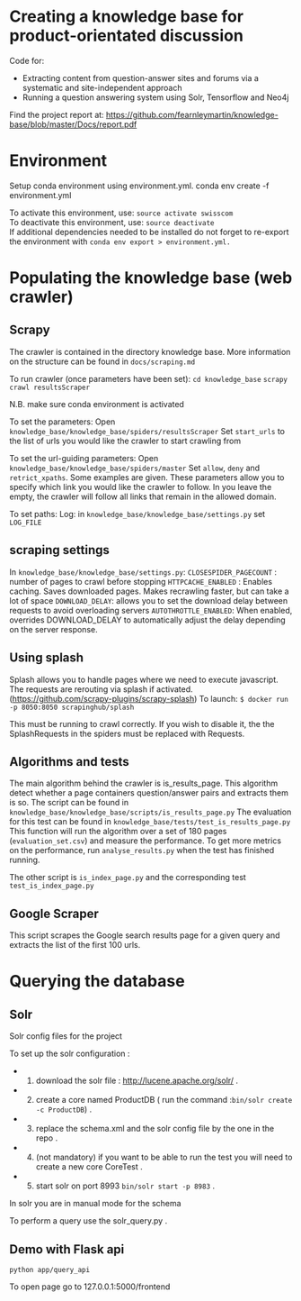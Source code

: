 # Creating a knowledge base for product-orientated discussion

Code for:
- Extracting content from question-answer sites and forums via a systematic and site-independent approach
- Running a question answering system using Solr, Tensorflow and Neo4j

Find the project report at: https://github.com/fearnleymartin/knowledge-base/blob/master/Docs/report.pdf


# Environment

Setup conda environment using environment.yml.
conda env create -f environment.yml

To activate this environment, use: `source activate swisscom`  
To deactivate this environment, use: `source deactivate`  
If additional dependencies needed to be installed do not forget to re-export the environment with `conda env export > environment.yml.`


# Populating the knowledge base (web crawler)

## Scrapy

The crawler is contained in the directory knowledge base. More information on the structure can be found in `docs/scraping.md`

To run crawler (once parameters have been set):
`cd knowledge_base`
`scrapy crawl resultsScraper`

N.B. make sure conda environment is activated

To set the parameters:
Open `knowledge_base/knowledge_base/spiders/resultsScraper`
Set `start_urls` to the list of urls you would like the crawler to start crawling from

To set the url-guiding parameters:
Open `knowledge_base/knowledge_base/spiders/master`
Set `allow`, `deny` and `retrict_xpaths`. Some examples are given. These parameters allow you to specify which link you would like the crawler to follow. In you leave the empty, the crawler will follow all links that remain in the allowed domain.

To set paths:
Log: in `knowledge_base/knowledge_base/settings.py` set `LOG_FILE`

## scraping settings

In `knowledge_base/knowledge_base/settings.py`:
`CLOSESPIDER_PAGECOUNT` : number of pages to crawl before stopping
`HTTPCACHE_ENABLED` : Enables caching. Saves downloaded pages. Makes recrawling faster, but can take a lot of space
`DOWNLOAD_DELAY`: allows you to set the download delay between requests to avoid overloading servers
`AUTOTHROTTLE_ENABLED`: When enabled, overrides DOWNLOAD_DELAY to automatically adjust the delay depending on the server response.

## Using splash

Splash allows you to handle pages where we need to execute javascript. The requests are rerouting via splash if activated.
(https://github.com/scrapy-plugins/scrapy-splash)
To launch:
`$ docker run -p 8050:8050 scrapinghub/splash`

This must be running to crawl correctly. If you wish to disable it, the the SplashRequests in the spiders must be replaced with Requests.

## Algorithms and tests

The main algorithm behind the crawler is is_results_page. This algorithm detect whether a page containers question/answer pairs and extracts them is so.
The script can be found in `knowledge_base/knowledge_base/scripts/is_results_page.py`
The evaluation for this test can be found in `knowledge_base/tests/test_is_results_page.py`
This function will run the algorithm over a set of 180 pages  (`evaluation_set.csv`) and measure the performance. To get more metrics on the performance, run `analyse_results.py` when the test has finished running.

The other script is `is_index_page.py` and the corresponding test `test_is_index_page.py`

## Google Scraper
This script scrapes the Google search results page for a given query and extracts the list of the first 100 urls.

# Querying the database

## Solr
Solr config files for the project

To set up the solr configuration : 
- 1) download the solr file : http://lucene.apache.org/solr/ . 
- 2) create a core named ProductDB ( run the command :`bin/solr create -c ProductDB`) . 
- 3) replace the schema.xml and the solr config file by the one in the repo . 
- 4) (not mandatory) if you want to be able to run the test you will need to create a new core CoreTest . 
- 5) start solr on port 8993 `bin/solr start -p 8983` . 

In solr you are in manual mode for the schema   

To perform a query use the solr_query.py . 



## Demo with Flask api

`python app/query_api`

To open page go to 127.0.0.1:5000/frontend
